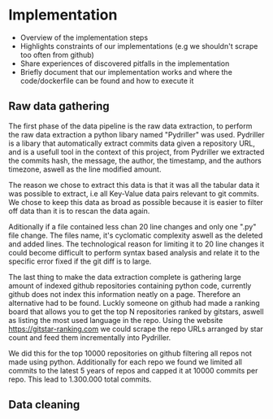 # Implementation

- Overview of the implementation steps
- Highlights constraints of our implementations (e.g we shouldn't scrape too often from github)
- Share experiences of discovered pitfalls in the implementation
- Briefly document that our implementation works and where the code/dockerfile can be found and how to execute it

## Raw data gathering
The first phase of the data pipeline is the raw data extraction, to perform the raw data extraction a python libary named "Pydriller" was used.
Pydriller is a libary that automatically extract commits data given a repository URL, and is a usefull tool in the context of this project, from Pydriller we extracted the commits hash, the message, the author, the timestamp, and the authors timezone, aswell as the line modified amount. 

The reason we chose to extract this data is that it was all the tabular data it was possible to extract, i.e all Key-Value data pairs relevant to git commits. We chose to keep this data as broad as possible because it is easier to filter off data than it is to rescan the data again.

Aditionally if a file contained less chan 20 line changes and only one ".py" file change. The files name, it's cyclomatic complexity aswell as the deleted and added lines. The technological reason for limiting it to 20 line changes it could become difficult to perform syntax based analysis and relate it to the specific error fixed if the git diff is to large. 

The last thing to make the data extraction complete is gathering large amount of indexed github repositories containing python code, currently github does not index this information neatly on a page. Therefore an alternative had to be found.
Luckly someone on github had made a ranking board that allows you to get the top N repositories ranked by gitstars, aswell as listing the most used language in the repo.
Using the website https://gitstar-ranking.com we could scrape the repo URLs arranged by star count and feed them incrementally into Pydriller.

We did this for the top 10000 repositories on github filtering all repos not made using python. Additionally for each repo we found we limited all commits to the latest 5 years of repos and capped it at 10000 commits per repo.
This lead to 1.300.000 total commits. 

## Data cleaning